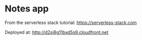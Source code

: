 Notes app
=====

From the serverless stack tutorial: https://serverless-stack.com

Deployed at: http://d2si8g11bxd5s9.cloudfront.net
